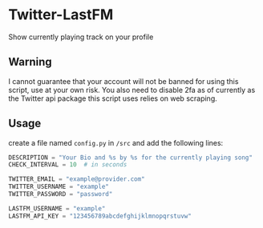 # Twitter-LastFM
Show currently playing track on your profile

## Warning
I cannot guarantee that your account will not be banned for using this script, use at your own risk.
You also need to disable 2fa as of currently as the Twitter api package this script uses relies on web scraping.

## Usage
create a file named `config.py` in `/src` and add the following lines:
```python
DESCRIPTION = "Your Bio and %s by %s for the currently playing song"
CHECK_INTERVAL = 10  # in seconds

TWITTER_EMAIL = "example@provider.com"
TWITTER_USERNAME = "example"
TWITTER_PASSWORD = "password"

LASTFM_USERNAME = "example"
LASTFM_API_KEY = "123456789abcdefghijklmnopqrstuvw"
```
